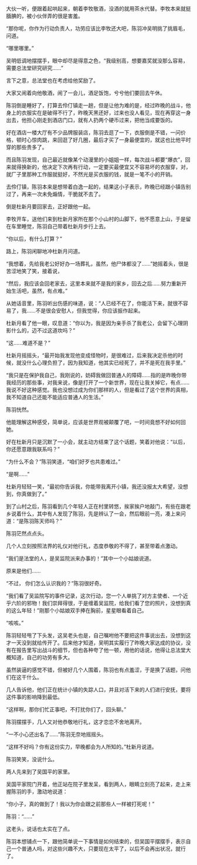 大伙一听，便跟着起哄起来，朝着李牧敬酒，没酒的就用茶水代替。李牧本来就挺腼腆的，被小伙伴弄的很是害羞。

“那你呢，你作为行动负责人，功劳应该比李牧还大吧，陈羽冲吴明挑了挑眉毛，问道。

“哪里哪里。”

吴明低调地摆摆手，眼中却尽是得意之色，“我级别高，想要嘉奖就没那么容易，需要总法堂研究研究……”

言下之意，总法堂也在考虑给他奖励了。

大家又闹着向他敬酒，闹了一会儿，酒足饭饱，兮兮他们要回去午休。

陈羽倒是睡好了，打算去伶仃镇走一趟，但是让他为难的是，经过昨晚的战斗，他身上的衣服实在是破得不行了，昨晚天黑还好，过来也没人看见，现在再穿这一身出去，他担心刚走到酒店门口，就有人扔两个硬币过来，把他当成要饭的。

好在酒店一楼大厅有不少品牌服装店，陈羽去逛了一下，衣服倒是不错，一问价格，顿时心惊肉跳，来回逛了好几圈，最后才买了一身最便宜的，就这也比他平时穿的那些贵多了。

而且陈羽发现，自己最近就像某个动漫里的小姐姐一样，每次战斗都要“爆衣”，回来就得换新的，他决定下次再有行动，一定要买最便宜又不容易坏的衣服穿，对，就厂子里那种工作服就挺好，不然光是买衣服的钱，就是一笔不小的开销。

去伶仃镇，陈羽本来是想带着白逸一起的，结果这小子表示，昨晚已经跟小镇告别过了，再来一次未免煽情，干脆就不去了。

倒是杜新月要回家去，正好跟他一起。

李牧开车，送他们来到杜新月家所在那个小山村的山脚下，他不愿意上山，于是留在车里睡觉，陈羽自己带着杜新月步行上去。

“你以后，有什么打算？”

路上，陈羽闲聊地冲杜新月问道。

“我想着，先给我老公好好办一场葬礼，虽然，他尸体都没了……”她摇着头，很是苦涩地笑了笑，接着说，

“然后，我应该会回老家去，这里本来就不是我的家乡，回去之后……努力重新开始生活吧，虽然，有点难。”

从她话音里，陈羽听出伤感的味道，说：“人已经不在了，你能活下来，就很不容易了，我……不是很会安慰人，但我觉得，你应该振作起来。

杜新月看了他一眼，叹息道：“你以为，我是因为亲手杀了我老公，会留下心理阴影什么的，迈不过这道坎吗？”

“这……难道不是？”

杜新月摇摇头，“最开始我发现他变成怪物时，是很难过，后来我决定杀他的时候，就没什么心理负担了，因为我知道，他其实已经死了，并不是死在我手里。”

“我只是在保护我自己，我刚说的，妨碍我做回普通人的障碍……指的是昨晚你带我经历的那些事，对我来说，像是打开了一个新世界，现在让我关掉它，有点……我说不好这种感觉。我也没想过成为你们那样的人，但是看过了这个世界的真相，我不知道自己还能不能适应普通人的生活。”

陈羽恍然。

他能理解这种感受，简单说，应该是世界观被颠覆了吧，一时间竟想不好如何回她。

好在杜新月只是沉默了一小会，就主动方结束了这个话题，笑着对他说：“以后，你还愿意跟我联系吗？”

“为什么不会？”陈羽笑道，“咱们好歹也共患难过。”

“是啊……”

杜新月轻轻一笑，“最初你告诉我，你能带我离开小镇，我还没报太大希望，没想到，你真做到了。”

到了山村之后，陈羽看到几个年轻人正在村里转悠，挨家挨户地敲门，有些在跟老乡说着什么，其中有人发现了陈羽，先是辨认了一会，然后眼前一亮，凑上来问道：“是陈羽陈天师吗？”

陈羽茫然点点头。

几个人立刻按照法界的礼仪对他行礼，态度恭敬的不得了，甚至带着点激动。

“我们是法堂的人，是吴监院派来办事的！”其中一个小姑娘说道。

原来是他们……

“不过， 你们怎么认识我的？”陈羽很好奇。

“我们看了吴监院写的事件记录，这次行动，您一个人单挑了对方主使者、一个近乎六阶的邪物！我们崇拜得很，于是缠着吴监院，给我们看了您的照片，没想到真的这么年轻！”刚那个小姑娘双手捧在胸前，星星眼看着自己。

“咳咳。”

陈羽轻轻甩了下头发，这吴老头也是，自己嘱咐他不要把这件事说出去，没想到这才一天没到就给传开了。后来他才知道，吴明其实履行了昨晚大家达成的协议，没有在报告里写出战斗的细节，但也各种夸了他一顿，用他的话说，他得让总法堂大概知道，自己的功劳有多大。

虽然装逼的感觉不错，但被好几个人围着，陈羽也有点羞涩，于是换了话题，问他们在这干什么。

几人告诉他，他们正在统计小镇的失踪人口，并且对活下来的人们进行安抚，要将这件事的影响降到最低。

“这样啊，那你们忙正事吧，不打扰你们了，回头聊。”

陈羽摆摆手，几人又对他恭敬地行礼，这才恋恋不舍地离开。

“一不小心还出名了……”陈羽无奈地摇摇头。

“这样不好吗？你有这份实力，早晚都会为人所知的。”杜新月说道。

陈羽笑笑，没说什么。

两人先来到了吴国平的家里。

吴国平家院门开着，他正站在院子里发呆，看到两人，眼睛立刻亮了起来，走上来握陈羽的手，激动地说道：

“你小子，真的做到了！我以为你会跟之前那些人一样被打死呢！”

陈羽：“……”

这老头，说话也太实在了点。

陈羽本想铺点一下，跟他简单说一下事情是如何结束的，但吴国平摆摆手，表示自己一个普通人吗，对这些兴趣不大，只要现在太平了，以后不会再出状况，就行了。
